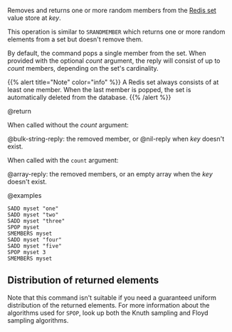Removes and returns one or more random members from the [Redis set](/docs/data-types/sets) value store at _key_.

This operation is similar to `SRANDMEMBER` which returns one or more random elements from a set but doesn't remove them.

By default, the command pops a single member from the set.
When provided with the optional _count_ argument, the reply will consist of up to _count_ members, depending on the set's cardinality.

{{% alert title="Note" color="info" %}}
A Redis set always consists of at least one member.
When the last member is popped, the set is automatically deleted from the database.
{{% /alert %}}

@return

When called without the _count_ argument:

@bulk-string-reply: the removed member, or @nil-reply when _key_ doesn't exist.

When called with the `count` argument:

@array-reply: the removed members, or an empty array when the _key_ doesn't exist.

@examples

```cli
SADD myset "one"
SADD myset "two"
SADD myset "three"
SPOP myset
SMEMBERS myset
SADD myset "four"
SADD myset "five"
SPOP myset 3
SMEMBERS myset
```
## Distribution of returned elements

Note that this command isn't suitable if you need a guaranteed uniform distribution of the returned elements.
For more information about the algorithms used for `SPOP`, look up both the Knuth sampling and Floyd sampling algorithms.
